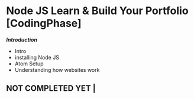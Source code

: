 # Node JS Learn & Build Your Portfolio [CodingPhase]

***Introduction***

* Intro
* installing Node JS
* Atom Setup
* Understanding how websites work

## NOT COMPLETED YET | 
